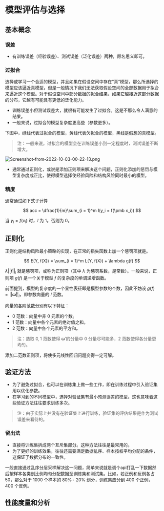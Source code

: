 # 模型评估与选择

## 基本概念

### 误差

* 有训练误差（经验误差）、测试误差（泛化误差）两种，顾名思义即可。

### 过拟合

选择或学习一个合适的模型，并且如果在假设空间中存在“真”模型，那么所选择的模型应该逼近真模型，但是一般情况下我们无法获取假设空间的全部数据用于拟合来逼近这个模型。对于假设空间中部分数据的拟合结果，如果它越接近这部分数据的分布，它越有可能具有更低的泛化能力。

* 训练误差小但测试误差大，就很有可能发生了过拟合。这是不那么令人满意的结果。
* 一般来说，过拟合的模型复杂度更高些（参数更多）。

下图中，绿线代表过拟合的模型，黄线代表欠拟合的模型，黑线是假想的真模型。

> 注：一般来说，过拟合的模型会在训练误差小到一定程度时，测试误差不断增大。

![Screenshot-from-2022-10-03-00-22-13.png](http://image.tjzfile.xyz/images/2022/10/03/Screenshot-from-2022-10-03-00-22-13.png)

* 通常通过正则化，或说是添加正则项来解决这个问题，正则化添加的惩罚与模型复杂度成正比，使得模型选择使经验风险和结构风险同时最小的模型。


### 精度

通常通过如下式子计算

$$
acc = \dfrac{1}{m}\sum_{i = 1}^m I(y_i = f(\pmb x_i))
$$

当 $y_i = f(x_i)$ 时，$I$ 为 $1$，否则为 $0$。

## 正则化

正则化是结构风险最小策略的实现，在正常的损失函数上加一个惩罚项就是。

$$
E(Y, f(X)) = \sum_{i = 1}^m L(Y, f(X)) + \lambda g(f)
$$

$\lambda||f||_l$ 就是惩罚项，或称为正则项（其中 $\lambda$ 为惩罚系数，是常数）。一般来说，正则项 $g(f)$ 是一个关于模型 $f$ 的复杂度的单调递增函数。

前面提到，模型的复杂度的一个显性表征即是模型参数的个数，因此不妨设 $g(f) = ||\pmb {\hat\omega}||_l$，即参数向量的 $l$ 范数。

向量的各阶范数分别有以下特征：

* $0$ 范数：向量中非 $0$ 元素的个数。
* $1$ 范数：向量中各个元素的绝对值之和。
* $2$ 范数：向量中各个元素的平方和。

> 注：选取 $0, 1$ 范数使得 $\pmb{\hat\omega}$ 的分量中 $0$ 分量尽可能多，$2$ 范数使得各分量更均匀。

添加二范数正则项，将使多元线性回归问题变得一定可解。
## 验证方法

* 为了避免过拟合，也可以在训练集上做一些工作，即在训练过程中引入验证集用以优化参数。
* 在学习到的不同模型中，选择对验证集有最小预测误差的模型，这也意味着这些验证方法往往要求训练多次。

> 注：由于实际上并没有在验证集上进行训练，验证集的评估结果是作为测试误差来看待的。

### 留出法

* 直接将训练集拆成两个互斥集部分。这种方法往往是最常用的。
* 为了更好的训练效果，往往还需要满足数据乱序、样本按权平均分配的条件，这保证了数据分布的一致性。

一般直接通过乱序分层采样解决这一问题，简单来说就是调个api打乱一下数据然后按样本各类别比例均匀分配数据至训练集和测试集。比如，若正例和反例各占 $50%$，那么对于 $1000$ 个样本的 $80\%:20\%$ 划分，训练集应分到 $400$ 个正例，$400$ 个反例。

## 性能度量和分析